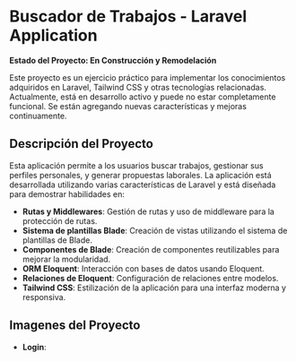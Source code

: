 # Buscador de Trabajos - Laravel Application

**Estado del Proyecto: En Construcción y Remodelación**

Este proyecto es un ejercicio práctico para implementar los conocimientos adquiridos en Laravel, Tailwind CSS y otras tecnologías relacionadas. Actualmente, está en desarrollo activo y puede no estar completamente funcional. Se están agregando nuevas características y mejoras continuamente.

## Descripción del Proyecto

Esta aplicación permite a los usuarios buscar trabajos, gestionar sus perfiles personales, y generar propuestas laborales. La aplicación está desarrollada utilizando varias características de Laravel y está diseñada para demostrar habilidades en:

- **Rutas y Middlewares**: Gestión de rutas y uso de middleware para la protección de rutas.
- **Sistema de plantillas Blade**: Creación de vistas utilizando el sistema de plantillas de Blade.
- **Componentes de Blade**: Creación de componentes reutilizables para mejorar la modularidad.
- **ORM Eloquent**: Interacción con bases de datos usando Eloquent.
- **Relaciones de Eloquent**: Configuración de relaciones entre modelos.
- **Tailwind CSS**: Estilización de la aplicación para una interfaz moderna y responsiva.

## Imagenes del Proyecto
- **Login**:

